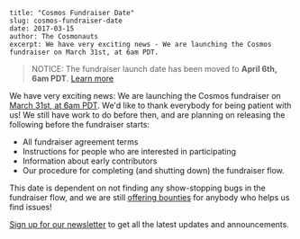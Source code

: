 ~~~
title: "Cosmos Fundraiser Date"
slug: cosmos-fundraiser-date
date: 2017-03-15
author: The Cosmonauts
excerpt: We have very exciting news - We are launching the Cosmos fundraiser on March 31st, at 6am PDT.
~~~

> NOTICE: The fundraiser launch date has been moved to **April 6th, 6am PDT**. [Learn more](./fundraiser-delay-announcement-ii)

We have very exciting news: We are launching the Cosmos fundraiser on [March 31st, at 6am PDT](https://www.worldtimebuddy.com/?qm=1&lid=5391959,2657908,2643743,1835848&h=5391959&date=2017-3-31&sln=6-7). We'd like to thank everybody for being patient with us! We still have work to do before then, and are planning on releasing the following before the fundraiser starts:

* All fundraiser agreement terms
* Instructions for people who are interested in participating
* Information about early contributors
* Our procedure for completing (and shutting down) the fundraiser flow.

This date is dependent on not finding any show-stopping bugs in the fundraiser flow, and we are still [offering bounties](./fundraiser-flow-bounty) for anybody who helps us find issues!

[Sign up for our newsletter](https://cosmos.network/) to get all the latest updates and announcements.
